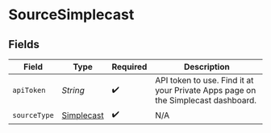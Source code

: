 # SourceSimplecast


## Fields

| Field                                                                            | Type                                                                             | Required                                                                         | Description                                                                      |
| -------------------------------------------------------------------------------- | -------------------------------------------------------------------------------- | -------------------------------------------------------------------------------- | -------------------------------------------------------------------------------- |
| `apiToken`                                                                       | *String*                                                                         | :heavy_check_mark:                                                               | API token to use. Find it at your Private Apps page on the Simplecast dashboard. |
| `sourceType`                                                                     | [Simplecast](../../models/shared/Simplecast.md)                                  | :heavy_check_mark:                                                               | N/A                                                                              |